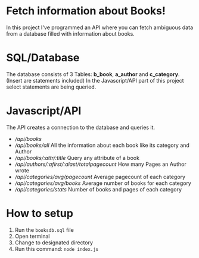 # Fetch information about Books!

In this project I've programmed an API where you can fetch ambiguous data from a database filled with information about books.


# SQL/Database

The database consists of 3 Tables: **b_book**, **a_author** and **c_category**. 
(Insert are statements included)
In the Javascript/API part of this project select statements are being queried.

# Javascript/API

The API creates a connection to the database and queries it.

* */api/books* 
* */api/books/all*  All the information about each book like  its category and Author 
* */api/books/:attr/:title* Query any attribute of a book
* */api/authors/:afirst/:alast/totalpagecount* How many Pages an Author wrote
* */api/categories/avg/pagecount* Average pagecount of each category
* */api/categories/avg/books*  Average number of books for each category
* */api/categories/stats* Number of books and pages of each category

# How to setup

1. Run the `booksdb.sql` file 
2. Open terminal
3. Change to designated directory
4. Run this command: `node index.js`
